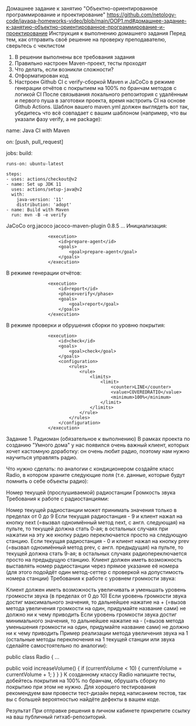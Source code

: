 Домашнее задание к занятию "Объектно-ориентированное программирование и проектирование"
https://github.com/netology-code/javaqa-homeworks-video/blob/main/OOP1.md#домашнее-задание-к-занятию-объектно-ориентированное-программирование-и-проектирование 
Инструкция к выполнению домашнего задания
Перед тем, как отправить своё решение на проверку преподавателю, сверьтесь с чеклистом

1. В решении выполнены все требования задания
2. Правильно настроен Maven-проект, тесты проходят
3. Что делать, если возникли сложности?
4. Отформатирован код
5. Настроен Github CI с verify-сборкой Maven и JaCoCo в режиме генерации отчётов с покрытием на 100% по бранчам методов с логикой
   CI
   После связывания локального репозитория с удалённым и первого пуша в заготовки проекта, время настроить CI на основе Github Actions. Шаблон вашего maven.yml должен выглядеть вот так, убедитесь что всё совпадает с вашим шаблоном (например, что вы указали фазу verify, а не package):

name: Java CI with Maven

on: [push, pull_request]

jobs:
build:

    runs-on: ubuntu-latest

    steps:
    - uses: actions/checkout@v2
    - name: Set up JDK 11
      uses: actions/setup-java@v2
      with:
        java-version: '11'
        distribution: 'adopt'
    - name: Build with Maven
      run: mvn -B -e verify
JaCoCo
<plugin>
<groupId>org.jacoco</groupId>
<artifactId>jacoco-maven-plugin</artifactId>
<version>0.8.5</version>
...
Инициализация:

                    <execution>
                        <id>prepare-agent</id>
                        <goals>
                            <goal>prepare-agent</goal>
                        </goals>
                    </execution>
В режиме генерации отчётов:

                    <execution>
                        <id>report</id>
                        <phase>verify</phase>
                        <goals>
                            <goal>report</goal>
                        </goals>
                    </execution>
В режиме проверки и обрушения сборки по уровню покрытия:

                    <execution>
                        <id>check</id>
                        <goals>
                            <goal>check</goal>
                        </goals>
                        <configuration>
                            <rules>
                                <rule>
                                    <limits>
                                        <limit>
                                            <counter>LINE</counter>
                                            <value>COVEREDRATIO</value>
                                            <minimum>100%</minimum>
                                        </limit>
                                    </limits>
                                </rule>
                            </rules>
                        </configuration>
                    </execution>
Задание 1. Радиоман (обязательное к выполнению)
В рамках проекта по созданию "Умного дома" у нас появился очень важный клиент, которых хочет кастомную доработку: он очень любит радио, поэтому нам нужно научиться управлять радио.

Что нужно сделать: по аналогии с кондиционером создайте класс Radio, в котором храните следующие поля (т.е. данные, которые будут помнить о себе объекты радио):

Номер текущей (прослушиваемой) радиостанции
Громкость звука
Требования к работе с радиостанциями:

Номер текущей радиостанции может принимать значения только в пределах от 0 до 9
Если текущая радиостанция - 9 и клиент нажал на кнопку next (=вызвал одноимённый метод next, с англ. следующая) на пульте, то текущей должна стать 0-ая; в остальных случаях при нажатии на эту же кнопку радио переключается просто на следующую станцию.
Если текущая радиостанция - 0 и клиент нажал на кнопку prev (=вызвал одноимённый метод prev, с англ. предыдущая) на пульте, то текущей должна стать 9-ая; в остальных случаях радиопереключается просто на предыдущую станцию.
Клиент должен иметь возможность выставлять номер радиостанции через прямое указание её номера (для этого подойдёт один метод-сеттер с проверкой на допустимость номера станции)
Требования к работе с уровнем громкости звука:

Клиент должен иметь возможность увеличивать и уменьшать уровень громкости звука (в пределах от 0 до 10)
Если уровень громкости звука достиг максимального значения, то дальнейшее нажатие на + (=вызов метода увеличения громкости на один, придумайте название сами) не должно ни к чему приводить
Если уровень громкости звука достиг минимального значения, то дальнейшее нажатие на - (=вызов метода уменьшения громкости на один, придумайте название сами) не должно ни к чему приводить
Пример реализации метода увеличения звука на 1 (остальные методы переключения на 1 текущей станции или звука сделайте самостоятельно по аналогии):

public class Radio {
...

public void increaseVolume() {
if (currentVolume < 10) {
currentVolume = currentVolume + 1;
}
}
}
К созданному классу Radio напишите тесты, добейтесь покрытия на 100% по бранчам, обрушать сборку по покрытию при этом не нужно. Для хорошего тестирования рекомендуем вам провести тест-дизайн перед написанием тестов, так вы с большей вероятностью найдёте дефекты в вашем коде.

Результат
При отправке решения в личном кабинете прикрепите ссылку на ваш публичный гитхаб-репозиторий.